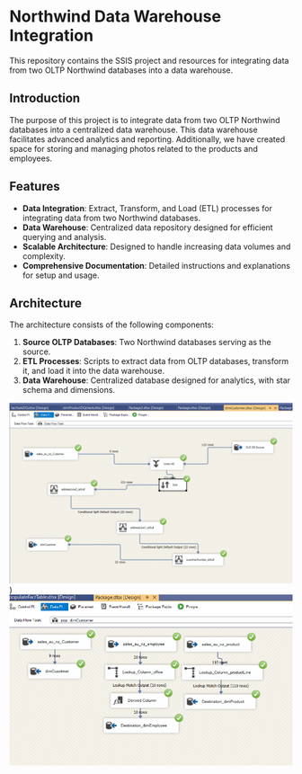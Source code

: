 # Northwind Data Warehouse Integration

This repository contains the SSIS project and resources for integrating data from two OLTP Northwind databases into a data warehouse.

## Introduction
The purpose of this project is to integrate data from two OLTP Northwind databases into a centralized data warehouse. This data warehouse facilitates advanced analytics and reporting. Additionally, we have created space for storing and managing photos related to the products and employees.

## Features
- **Data Integration**: Extract, Transform, and Load (ETL) processes for integrating data from two Northwind databases.
- **Data Warehouse**: Centralized data repository designed for efficient querying and analysis.
- **Scalable Architecture**: Designed to handle increasing data volumes and complexity.
- **Comprehensive Documentation**: Detailed instructions and explanations for setup and usage.

## Architecture
The architecture consists of the following components:
1. **Source OLTP Databases**: Two Northwind databases serving as the source.
2. **ETL Processes**: Scripts to extract data from OLTP databases, transform it, and load it into the data warehouse.
3. **Data Warehouse**: Centralized database designed for analytics, with star schema and dimensions.


![Data Flow and pipelines](DQDimcutomer2.png))
![Data Flow and pipelines](1.png)

